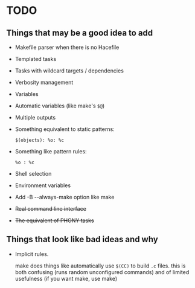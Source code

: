 # TODO

## Things that may be a good idea to add

* Makefile parser when there is no Hacefile
* Templated tasks
* Tasks with wildcard targets / dependencies
* Verbosity management
* Variables
* Automatic variables (like make's `$@`)
* Multiple outputs
* Something equivalent to static patterns:

  `$(objects): %o: %c`

* Something like pattern rules:

  `%o : %c`
* Shell selection
* Environment variables
* Add -B --always-make option like make

* ~~Real command line interface~~
* ~~The equivalent of PHONY tasks~~

## Things that look like bad ideas and why

* Implicit rules.

  make does things like automatically use `$(CC)` to build `.c` files.
  this is both confusing (runs random unconfigured commands)
  and of limited usefulness (if you want make, use make)
